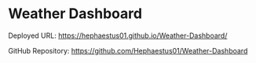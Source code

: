 # Weather Dashboard

Deployed URL: https://hephaestus01.github.io/Weather-Dashboard/

GitHub Repository: https://github.com/Hephaestus01/Weather-Dashboard

